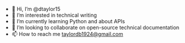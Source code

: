 - 👋 Hi, I’m @dtaylor15
- 👀 I’m interested in technical writing 
- 🌱 I’m currently learning Python and about APIs
- 💞️ I’m looking to collaborate on open-source technical documentation
- 📫 How to reach me taylordb1924@gmail.com

<!---
dtaylor15/dtaylor15 is a ✨ special ✨ repository because its `README.md` (this file) appears on your GitHub profile.
You can click the Preview link to take a look at your changes.
--->
